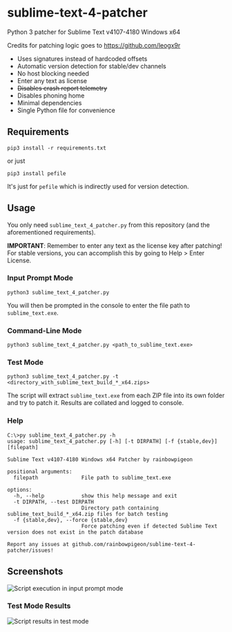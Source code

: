 # sublime-text-4-patcher
Python 3 patcher for Sublime Text v4107-4180 Windows x64

Credits for patching logic goes to https://github.com/leogx9r

- Uses signatures instead of hardcoded offsets
- Automatic version detection for stable/dev channels
- No host blocking needed
- Enter any text as license
- ~~Disables crash report telemetry~~
- Disables phoning home
- Minimal dependencies
- Single Python file for convenience

## Requirements

```pip3 install -r requirements.txt```

or just

```pip3 install pefile```

It's just for `pefile` which is indirectly used for version detection.

## Usage

You only need `sublime_text_4_patcher.py` from this repository (and the aforementioned requirements). 

**IMPORTANT**: Remember to enter any text as the license key after patching! For stable versions, you can accomplish this by going to Help > Enter License. 

### Input Prompt Mode

```python3 sublime_text_4_patcher.py```

You will then be prompted in the console to enter the file path to `sublime_text.exe`.

### Command-Line Mode

```python3 sublime_text_4_patcher.py <path_to_sublime_text.exe>```

### Test Mode

```python3 sublime_text_4_patcher.py -t <directory_with_sublime_text_build_*_x64.zips>```

The script will extract `sublime_text.exe` from each ZIP file into its own folder and try to patch it. Results are collated and logged to console.

### Help

```
C:\>py sublime_text_4_patcher.py -h
usage: sublime_text_4_patcher.py [-h] [-t DIRPATH] [-f {stable,dev}] [filepath]

Sublime Text v4107-4180 Windows x64 Patcher by rainbowpigeon

positional arguments:
  filepath              File path to sublime_text.exe

options:
  -h, --help            show this help message and exit
  -t DIRPATH, --test DIRPATH
                        Directory path containing sublime_text_build_*_x64.zip files for batch testing
  -f {stable,dev}, --force {stable,dev}
                        Force patching even if detected Sublime Text version does not exist in the patch database

Report any issues at github.com/rainbowpigeon/sublime-text-4-patcher/issues!
```

## Screenshots

![Script execution in input prompt mode](https://github.com/user-attachments/assets/6ca31604-d704-4662-8788-d75206a11c46)

### Test Mode Results

![Script results in test mode](https://github.com/user-attachments/assets/02e6d1e5-50d3-4c3d-b374-1bf6d00bc256)
